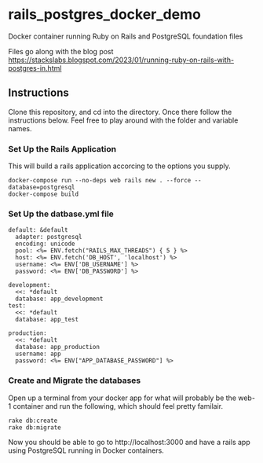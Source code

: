 # rails_postgres_docker_demo
Docker container running Ruby on Rails and PostgreSQL foundation files

Files go along with the blog post
https://stackslabs.blogspot.com/2023/01/running-ruby-on-rails-with-postgres-in.html

## Instructions
Clone this repository, and cd into the directory. Once there follow the instructions below.
Feel free to play around with the folder and variable names. 

### Set Up the Rails Application
This will build a rails application accorcing to the options you supply.
```
docker-compose run --no-deps web rails new . --force --database=postgresql
docker-compose build
```

### Set Up the datbase.yml file
```
default: &default
  adapter: postgresql
  encoding: unicode
  pool: <%= ENV.fetch("RAILS_MAX_THREADS") { 5 } %>
  host: <%= ENV.fetch('DB_HOST', 'localhost') %>
  username: <%= ENV['DB_USERNAME'] %>
  password: <%= ENV['DB_PASSWORD'] %>

development:
  <<: *default
  database: app_development
test:
  <<: *default
  database: app_test

production:
  <<: *default
  database: app_production
  username: app
  password: <%= ENV["APP_DATABASE_PASSWORD"] %>
  ```
  ### Create and Migrate the databases
  Open up a terminal from your docker app for what will probably be the web-1 container and run the following, which should feel pretty familair. 
  ```
  rake db:create
  rake db:migrate
  ```
  
  Now you should be able to go to http://localhost:3000 and have a rails app using PostgreSQL running in Docker containers.
  

